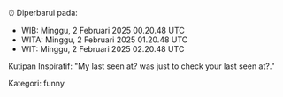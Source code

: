 ⏰ Diperbarui pada:
- WIB: Minggu, 2 Februari 2025 00.20.48 UTC
- WITA: Minggu, 2 Februari 2025 01.20.48 UTC
- WIT: Minggu, 2 Februari 2025 02.20.48 UTC

Kutipan Inspiratif:
"My last seen at? was just to check your last seen at?."


Kategori: funny

